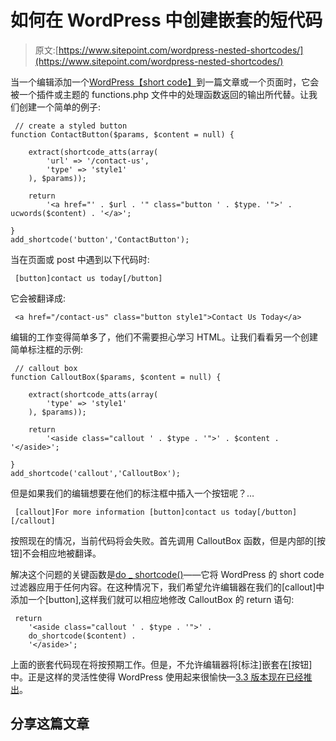 # 如何在 WordPress 中创建嵌套的短代码

> 原文:[https://www.sitepoint.com/wordpress-nested-shortcodes/](https://www.sitepoint.com/wordpress-nested-shortcodes/)

当一个编辑添加一个[WordPress【short code】](https://www.sitepoint.com/wordpress-shortcodes-tutorial/)到一篇文章或一个页面时，它会被一个插件或主题的 functions.php 文件中的处理函数返回的输出所代替。让我们创建一个简单的例子:

```
 // create a styled button
function ContactButton($params, $content = null) {

	extract(shortcode_atts(array(
		'url' => '/contact-us',
		'type' => 'style1'
	), $params));

	return
		'<a href="' . $url . '" class="button ' . $type. '">' . ucwords($content) . '</a>';

}
add_shortcode('button','ContactButton'); 
```

当在页面或 post 中遇到以下代码时:

```
 [button]contact us today[/button] 
```

它会被翻译成:

```
 <a href="/contact-us" class="button style1">Contact Us Today</a> 
```

编辑的工作变得简单多了，他们不需要担心学习 HTML。让我们看看另一个创建简单标注框的示例:

```
 // callout box
function CalloutBox($params, $content = null) {

	extract(shortcode_atts(array(
		'type' => 'style1'
	), $params));

	return
		'<aside class="callout ' . $type . '">' . $content . '</aside>';

}
add_shortcode('callout','CalloutBox'); 
```

但是如果我们的编辑想要在他们的标注框中插入一个按钮呢？…

```
 [callout]For more information [button]contact us today[/button][/callout] 
```

按照现在的情况，当前代码将会失败。首先调用 CalloutBox 函数，但是内部的[按钮]不会相应地被翻译。

解决这个问题的关键函数是[do _ shortcode()](http://codex.wordpress.org/Function_Reference/do_shortcode)——它将 WordPress 的 short code 过滤器应用于任何内容。在这种情况下，我们希望允许编辑器在我们的[callout]中添加一个[button],这样我们就可以相应地修改 CalloutBox 的 return 语句:

```
 return
	'<aside class="callout ' . $type . '">' . 
	do_shortcode($content) . 
	'</aside>'; 
```

上面的嵌套代码现在将按预期工作。但是，不允许编辑器将[标注]嵌套在[按钮]中。正是这样的灵活性使得 WordPress 使用起来很愉快—[3.3 版本现在已经推出](https://www.sitepoint.com/wordpress-33-whats-new/)。

## 分享这篇文章